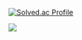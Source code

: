 [![Solved.ac Profile](http://mazassumnida.wtf/api/v2/generate_badge?boj=kwakkun2002)](https://solved.ac/kwakkun2002/)  



<img src="https://img.shields.io/badge/Python-#3776AB?logo=Python">
